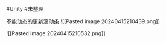  #Unity #未整理 


不能动态的更新滚动条
![[Pasted image 20240415210439.png]]


![[Pasted image 20240415210532.png]]